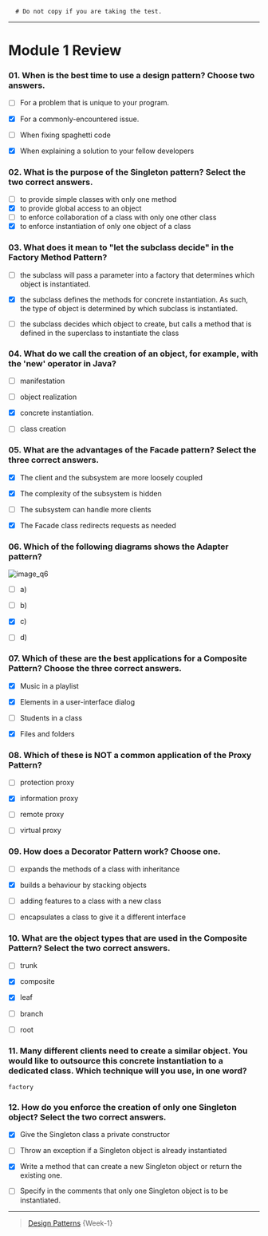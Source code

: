 ```
  # Do not copy if you are taking the test.
```
--- 

# Module 1 Review 


### 01. When is the best time to use a design pattern? Choose two answers.

- [ ] For a problem that is unique to your program. 
- [x] For a commonly-encountered issue.  
- [ ] When fixing spaghetti code 
- [x] When explaining a solution to your fellow developers 


### 02. What is the purpose of the Singleton pattern? Select the two correct answers.

- [ ] to provide simple classes with only one method  
- [x] to provide global access to an object 
- [ ] to enforce collaboration of a class with only one other class  
- [x] to enforce instantiation of only one object of a class  

### 03. What does it mean to "let the subclass decide" in the Factory Method Pattern?
  
- [ ] the subclass will pass a parameter into a factory that determines which object is instantiated.  
- [x] the subclass defines the methods for concrete instantiation. As such, the type of object is determined by which subclass is instantiated.  
- [ ] the subclass decides which object to create, but calls a method that is defined in the superclass to instantiate the class


### 04. What do we call the creation of an object, for example, with the 'new' operator in Java?
  
- [ ] manifestation   
- [ ] object realization   
- [x] concrete instantiation.  
- [ ] class creation 


### 05. What are the advantages of the Facade pattern? Select the three correct answers.
  
- [x] The client and the subsystem are more loosely coupled   
- [x] The complexity of the subsystem is hidden   
- [ ] The subsystem can handle more clients  
- [x] The Facade class redirects requests as needed 


### 06. Which of the following diagrams shows the Adapter pattern?
![image_q6]((../Week-1/Media/image_q6.png) )
  
- [ ] a) 
- [ ] b)  
- [x] c)   
- [ ] d)  


### 07. Which of these are the best applications for a Composite Pattern? Choose the three correct answers.
   
- [x] Music in a playlist   
- [x] Elements in a user-interface dialog    
- [ ] Students in a class    
- [x] Files and folders 


### 08. Which of these is NOT a common application of the Proxy Pattern?
   
- [ ] protection proxy   
- [x] information proxy   
- [ ] remote proxy    
- [ ] virtual proxy 


### 09. How does a Decorator Pattern work? Choose one.
   
- [ ] expands the methods of a class with inheritance   
- [x] builds a behaviour by stacking objects    
- [ ] adding features to a class with a new class   
- [ ] encapsulates a class to give it a different interface 


### 10. What are the object types that are used in the Composite Pattern? Select the two correct answers.
   
- [ ] trunk   
- [x] composite   
- [x] leaf    
- [ ] branch    
- [ ] root 


### 11. Many different clients need to create a similar object. You would like to outsource this concrete instantiation to a dedicated class. Which technique will you use, in one word?
```
factory
```

### 12. How do you enforce the creation of only one Singleton object? Select the two correct answers.
   
- [x] Give the Singleton class a private constructor   
- [ ] Throw an exception if a Singleton object is already instantiated    
- [x] Write a method that can create a new Singleton object or return the existing one.    
- [ ] Specify in the comments that only one Singleton object is to be instantiated.


--- 
> [Design Patterns](https://www.coursera.org/learn/design-patterns/) {Week-1}
